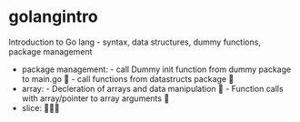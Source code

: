 # golangintro
Introduction to Go lang - syntax, data structures, dummy functions, package management

- package management:
        - call Dummy init function from dummy package to main.go :tada:
        - call functions from datastructs package                :tada:
- array:
        - Decleration of arrays and data manipulation            :tada:
        - Function calls with array/pointer to array arguments   :tada:
- slice: :stop_sign::safety_vest::construction:
